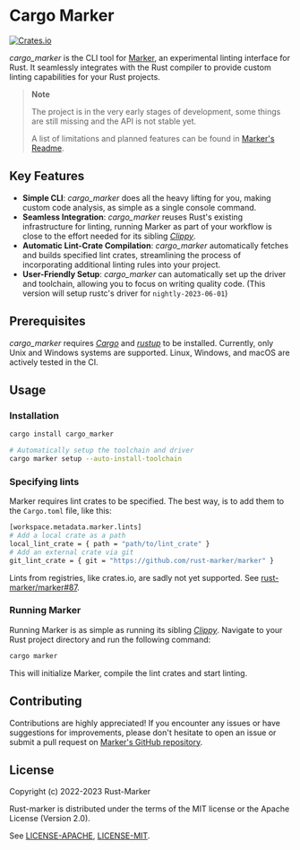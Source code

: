 # Cargo Marker

[![Crates.io](https://img.shields.io/crates/v/cargo-marker.svg)](https://crates.io/crates/cargo-marker)
<!--
FIXME(xFrednet): Add license shield, once crates.io also says:
[![License: MIT OR Apache-2.0](https://img.shields.io/crates/l/cargo_marker.svg)](#license)
-->

*cargo_marker* is the CLI tool for [Marker], an experimental linting interface for Rust. It seamlessly integrates with the Rust compiler to provide custom linting capabilities for your Rust projects.

> **Note**
>
> The project is in the very early stages of development, some things are still missing and the API is not stable yet.
>
> A list of limitations and planned features can be found in [Marker's Readme].

[Marker]: https://github.com/rust-marker/marker
[Marker's Readme]: https://github.com/rust-marker/marker/blob/master/README.md

## Key Features

* **Simple CLI**: *cargo_marker* does all the heavy lifting for you, making custom code analysis, as simple as a single console command.
* **Seamless Integration**: *cargo_marker* reuses Rust's existing infrastructure for linting, running Marker as part of your workflow is close to the effort needed for its sibling *[Clippy]*.
* **Automatic Lint-Crate Compilation**: *cargo_marker* automatically fetches and builds specified lint crates, streamlining the process of incorporating additional linting rules into your project.
* **User-Friendly Setup**: *cargo_marker* can automatically set up the driver and toolchain, allowing you to focus on writing quality code. (This version will setup rustc's driver for `nightly-2023-06-01`)

## Prerequisites

*cargo_marker* requires *[Cargo]* and *[rustup]* to be installed. Currently, only Unix and Windows systems are supported. Linux, Windows, and macOS are actively tested in the CI.

[Cargo]: https://github.com/rust-lang/cargo/
[rustup]: https://github.com/rust-lang/rustup/

## Usage

### Installation

```sh
cargo install cargo_marker

# Automatically setup the toolchain and driver
cargo marker setup --auto-install-toolchain
```

### Specifying lints

Marker requires lint crates to be specified. The best way, is to add them to the `Cargo.toml` file, like this:

```sh
[workspace.metadata.marker.lints]
# Add a local crate as a path
local_lint_crate = { path = "path/to/lint_crate" }
# Add an external crate via git
git_lint_crate = { git = "https://github.com/rust-marker/marker" }
```

Lints from registries, like crates.io, are sadly not yet supported. See [rust-marker/marker#87](https://github.com/rust-marker/marker/issues/87).

### Running Marker

Running Marker is as simple as running its sibling *[Clippy]*. Navigate to your Rust project directory and run the following command:

```sh
cargo marker
```

This will initialize Marker, compile the lint crates and start linting.

[Clippy]: https://github.com/rust-lang/rust-clippy

## Contributing

Contributions are highly appreciated! If you encounter any issues or have suggestions for improvements, please don't hesitate to open an issue or submit a pull request on [Marker's GitHub repository](https://github.com/rust-marker/marker).

## License

Copyright (c) 2022-2023 Rust-Marker

Rust-marker is distributed under the terms of the MIT license
or the Apache License (Version 2.0).

See [LICENSE-APACHE](https://github.com/rust-marker/marker/blob/master/LICENSE-APACHE), [LICENSE-MIT](https://github.com/rust-marker/marker/blob/master/LICENSE-MIT).

